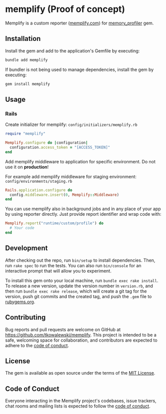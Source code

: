 # memplify (Proof of concept)

Memplify is a custom reporter ([memplify.com](https://memplify.com)) for [memory_profiler](https://rubygems.org/gems/memory_profiler) gem.

## Installation

Install the gem and add to the application's Gemfile by executing:

```bash
bundle add memplify
```

If bundler is not being used to manage dependencies, install the gem by executing:

```bash
gem install memplify
```

## Usage

### Rails

Create initializer for memplify: `config/initializers/memplify.rb`

```ruby
require "memplify"

Memplify.configure do |configuration|
  configuration.access_token = "[ACCESS_TOKEN]"
end
```

Add memplify middleware to application for specific environment. Do not use it on **production**!

For example add memplify middleware for staging environment: `config/environments/staging.rb`

```ruby
Rails.application.configure do
  config.middleware.insert(0, Memplify::Middleware)
end
```

You can use memplify also in background jobs and in any place of your app by using reporter directly.
Just provide report identifier and wrap code with:

```ruby
Memplify.report("runtime/custom/profile") do
  # Your code
end
```

## Development

After checking out the repo, run `bin/setup` to install dependencies. Then, run `rake spec` to run the tests. You can also run `bin/console` for an interactive prompt that will allow you to experiment.

To install this gem onto your local machine, run `bundle exec rake install`. To release a new version, update the version number in `version.rb`, and then run `bundle exec rake release`, which will create a git tag for the version, push git commits and the created tag, and push the `.gem` file to [rubygems.org](https://rubygems.org).

## Contributing

Bug reports and pull requests are welcome on GitHub at https://github.com/tkowalewski/memplify. This project is intended to be a safe, welcoming space for collaboration, and contributors are expected to adhere to the [code of conduct](https://github.com/[USERNAME]/memplify/blob/main/CODE_OF_CONDUCT.md).

## License

The gem is available as open source under the terms of the [MIT License](https://opensource.org/licenses/MIT).

## Code of Conduct

Everyone interacting in the Memplify project's codebases, issue trackers, chat rooms and mailing lists is expected to follow the [code of conduct](https://github.com/[USERNAME]/memplify/blob/main/CODE_OF_CONDUCT.md).
